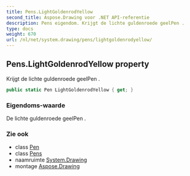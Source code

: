 ```yaml
---
title: Pens.LightGoldenrodYellow
second_title: Aspose.Drawing voor .NET API-referentie
description: Pens eigendom. Krijgt de lichte guldenroede geelPen .
type: docs
weight: 670
url: /nl/net/system.drawing/pens/lightgoldenrodyellow/
---
```

## Pens.LightGoldenrodYellow property

Krijgt de lichte guldenroede geelPen .

```csharp
public static Pen LightGoldenrodYellow { get; }
```

### Eigendoms-waarde

De lichte guldenroede geelPen .

### Zie ook

* class [Pen](../../pen/)
* class [Pens](../)
* naamruimte [System.Drawing](../../pens/)
* montage [Aspose.Drawing](../../../)


